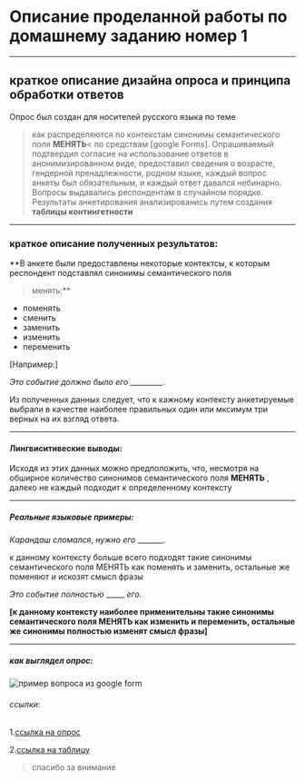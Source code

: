 # Описание проделанной работы по домашнему заданию номер 1 
****************
## краткое описание дизайна опроса и принципа обработки ответов
Опрос был создан для носителей русского языка по теме 
>как распределяются по контекстам синонимы семантического поля
**МЕНЯТЬ**<
по средствам [google Forms]. Опрашиваемый подтвердил согласие на использование ответов в анонимизированном виде, предоставил сведения о возрасте, гендерной пренадлежности, родном языке, каждый вопрос анкеты был обязательным, и каждый ответ давался небинарно. Вопросы выдавались респондентам в случайном порядке.
Результаты анкетирования анализированись путем создания **таблицы контингетности**
****************
### краткое описание полученных результатов:

**В анкете были предоставлены некоторые контектсы, к которым респондент подставлял синонимы семантического поля 
>менять:**

* поменять
* сменить 
* заменить
* изменить 
* переменить

[Например:]

*Это событие должно было его _________.*

Из полученных данных следует, что к кажному контексту анкетируемые выбрали в качестве наиболее правильных один или мксимум три верных на их взгляд ответа. 
*******************
#### Лингвиситивеские выводы:
Исходя из этих данных можно предположить, что, несмотря на обширное количество синонимов семантического поля **МЕНЯТЬ** , далеко не каждый подходит к определенному контексту
*******************
##### Реальные языковые примеры:

_Карандаш_ _сломался_, _нужно_ _его_ _______.  

к данному контексту больше всего подходят такие синонимы семантического поля МЕНЯТЬ как поменять и заменить, остальные же поменяют и искозят смысл фразы 

_Это_ _событие_ _полностью_ _____ _его_. 

**[к данному контексту наиболее применительны такие синонимы семантического поля МЕНЯТЬ как изменить и переменить, остальные же синонимы полностью изменят смысл фразы]** 
******************
##### как выглядел опрос:
![пример вопроса из google form](https://sun9-82.userapi.com/impg/nDEYmhwk9U1RiYBsfpwVr7eDhRic2HU9kBuAWQ/Z2ZZkoFpIi0.jpg?size=767x389&quality=96&sign=33ad463e365798eb0123984ced4d3bd2&type=album)
###### ссылки:

1.[ссылка на опрос](https://docs.google.com/forms/d/e/1FAIpQLSfM7dvtDUXtrnfw0qYOQ5e7bVsx-H9C9Zgxx1SfcgU2kynfdA/viewform?usp=sf_link)

2.[ссылка на таблицу](https://docs.google.com/spreadsheets/d/1MUSJSY-e47BwR9S_IjW09yYc7WMxB7BQ_NAQLyahYOQ/edit?usp=sharing)

>спасибо за внимание 
